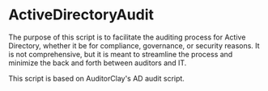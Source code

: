 # ActiveDirectoryAudit
The purpose of this script is to facilitate the auditing process for Active Directory, whether it be for compliance, governance, or security reasons. It is not comprehensive, but it is meant to streamline the process and minimize the back and forth between auditors and IT.

This script is based on AuditorClay's AD audit script. 
